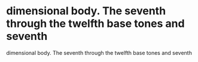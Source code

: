 # dimensional body. The seventh through the twelfth base tones and seventh

dimensional body. The seventh through the twelfth base tones and seventh